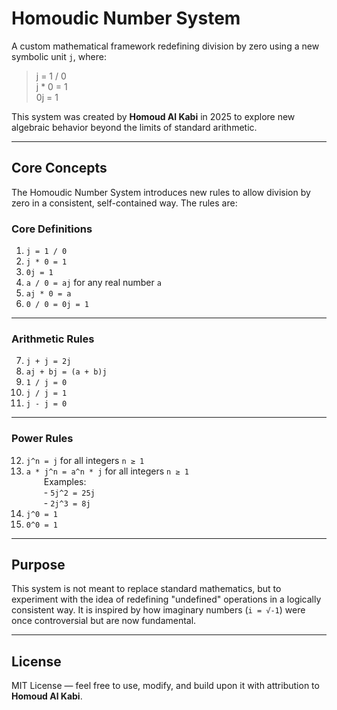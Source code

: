 # Homoudic Number System

A custom mathematical framework redefining division by zero using a new symbolic unit `j`, where:

> j = 1 / 0  
> j * 0 = 1  
> 0j = 1

This system was created by **Homoud Al Kabi** in 2025 to explore new algebraic behavior beyond the limits of standard arithmetic.

---

## Core Concepts

The Homoudic Number System introduces new rules to allow division by zero in a consistent, self-contained way. The rules are:

### Core Definitions
1. `j = 1 / 0`  
2. `j * 0 = 1`  
3. `0j = 1`  
4. `a / 0 = aj` for any real number `a`  
5. `aj * 0 = a`  
6. `0 / 0 = 0j = 1`

---

### Arithmetic Rules
7. `j + j = 2j`  
8. `aj + bj = (a + b)j`  
9. `1 / j = 0`  
10. `j / j = 1`  
11. `j - j = 0`

---

### Power Rules
12. `j^n = j` for all integers `n ≥ 1`  
13. `a * j^n = a^n * j` for all integers `n ≥ 1`  
  Examples:  
  - `5j^2 = 25j`  
  - `2j^3 = 8j`  
14. `j^0 = 1`  
15. `0^0 = 1`

---

## Purpose

This system is not meant to replace standard mathematics, but to experiment with the idea of redefining "undefined" operations in a logically consistent way. It is inspired by how imaginary numbers (`i = √-1`) were once controversial but are now fundamental.

---

## License

MIT License — feel free to use, modify, and build upon it with attribution to **Homoud Al Kabi**.
